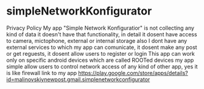 # simpleNetworkKonfigurator
Privacy Policy
My app "Simple Network Konfiguratior" is not collecting any kind of data it doesn't have that functionality, in detail it dosent have access to camera, mictophone, external or internal storage also I dont have any external services to which my app can comunicate, it dosent make any post or get reguests, it dosent allow users to register or login
This app can work only on specific android devices which are called ROOTed devices
my app simple allow users to control network access of any kind of other app, yes it is like firewall
link to my app https://play.google.com/store/apps/details?id=malinovskiynewpost.gmail.simplenetworkconfigurator
